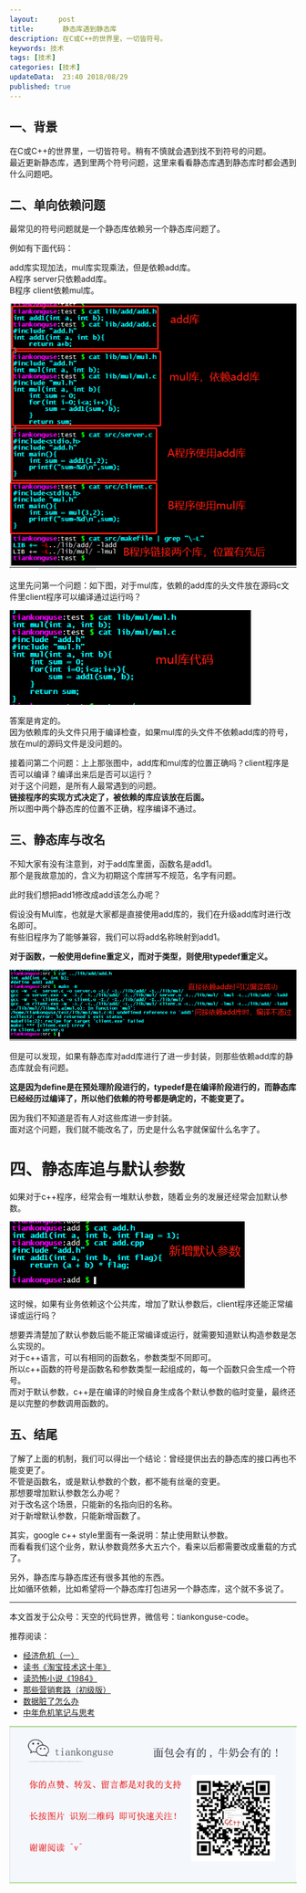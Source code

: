 ```yaml
---   
layout:     post  
title:       静态库遇到静态库  
description: 在C或C++的世界里，一切皆符号。      
keywords: 技术 
tags: [技术]  
categories: [技术]  
updateData:  23:40 2018/08/29   
published: true   
---  
```





## 一、背景  

在C或C++的世界里，一切皆符号。稍有不慎就会遇到找不到符号的问题。  
最近更新静态库，遇到里两个符号问题，这里来看看静态库遇到静态库时都会遇到什么问题吧。  


## 二、单向依赖问题  

最常见的符号问题就是一个静态库依赖另一个静态库问题了。  

例如有下面代码：  


add库实现加法，mul库实现乘法，但是依赖add库。  
A程序 server只依赖add库。  
B程序 client依赖mul库。  


![](/images/2018/08/20180829012817.png) 


这里先问第一个问题：如下图，对于mul库，依赖的add库的头文件放在源码c文件里client程序可以编译通过运行吗？  


![](/images/2018/08/20180829013425.png) 



答案是肯定的。  
因为依赖库的头文件只用于编译检查，如果mul库的头文件不依赖add库的符号，放在mul的源码文件是没问题的。  


接着问第二个问题：上上那张图中，add库和mul库的位置正确吗？client程序是否可以编译？编译出来后是否可以运行？  
对于这个问题，是所有人最常遇到的问题。  
<red>**链接程序的实现方式决定了，被依赖的库应该放在后面。**</red>  
所以图中两个静态库的位置不正确，程序编译不通过。    


## 三、静态库与改名  


不知大家有没有注意到，对于add库里面，函数名是add1。  
那个是我故意加的，含义为初期这个库拼写不规范，名字有问题。  


此时我们想把add1修改成add该怎么办呢？  


假设没有Mul库，也就是大家都是直接使用add库的，我们在升级add库时进行改名即可。    
有些旧程序为了能够兼容，我们可以将add名称映射到add1。    


<red>**对于函数，一般使用define重定义，而对于类型，则使用typedef重定义。**</red>    


![](/images/2018/08/20180829015859.png) 


但是可以发现，如果有静态库对add库进行了进一步封装，则那些依赖add库的静态库就会有问题。  


<red>**这是因为define是在预处理阶段进行的，typedef是在编译阶段进行的，而静态库已经经历过编译了，所以他们依赖的符号都是确定的，不能变更了。**</red>  


因为我们不知道是否有人对这些库进一步封装。  
面对这个问题，我们就不能改名了，历史是什么名字就保留什么名字了。  

# 四、静态库追与默认参数  

如果对于c++程序，经常会有一堆默认参数，随着业务的发展还经常会加默认参数。  


![](/images/2018/08/20180829020849.png)   


这时候，如果有业务依赖这个公共库，增加了默认参数后，client程序还能正常编译或运行吗？  


想要弄清楚加了默认参数后能不能正常编译或运行，就需要知道默认构造参数是怎么实现的。  
对于c++语言，可以有相同的函数名，参数类型不同即可。  
所以c++函数的符号是函数名和参数类型一起组成的，每一个函数只会生成一个符号。    
而对于默认参数，c++是在编译的时候自身生成各个默认参数的临时变量，最终还是以完整的参数调用函数的。  


## 五、结尾  

了解了上面的机制，我们可以得出一个结论：曾经提供出去的静态库的接口再也不能变更了。  
不管是函数名，或是默认参数的个数，都不能有丝毫的变更。  
那想要增加默认参数怎么办呢？  
对于改名这个场景，只能新的名指向旧的名称。  
对于新增默认参数，只能新增函数了。  


其实，google c++ style里面有一条说明：禁止使用默认参数。  
而看看我们这个业务，默认参数竟然多大五六个，看来以后都需要改成重载的方式了。  
  

另外，静态库与静态库还有很多其他的东西。  
比如循环依赖，比如希望将一个静态库打包进另一个静态库，这个就不多说了。  
  

---


本文首发于公众号：天空的代码世界，微信号：tiankonguse-code。  


推荐阅读：  


* [经济危机（一）](https://mp.weixin.qq.com/s/hxO7oR8cLljSClYS-yE6pw)   
* [读书《淘宝技术这十年》](https://mp.weixin.qq.com/s/IeOQGh22U_1TPrf6sYYTkQ)   
* [读恐怖小说《1984》](https://mp.weixin.qq.com/s/q7HL5o_R5cqJc0b9Ll7EMw)    
* [那些营销套路（初级版）](https://mp.weixin.qq.com/s/xdvqZo9ll6kaL66Cdx)   
* [数据脏了怎么办](https://mp.weixin.qq.com/s/Blw4yxmIsE51dzzbNcfFbg)    
* [中年危机笔记与思考](https://mp.weixin.qq.com/s/dFzDtZS0JN6hhpc1DF-e_g)     



![](/images/tiankonguse-support.png) 




